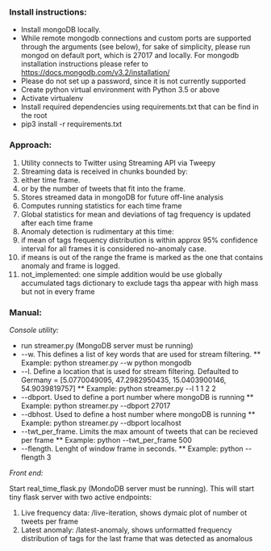 ### Install instructions: ### 
* Install mongoDB locally.
* While remote mongodb connections and custom ports are supported through the arguments (see below), for sake of simplicity, please run mongod on default port, which is 27017 and locally. For mongodb installation instructions please refer to https://docs.mongodb.com/v3.2/installation/
* Please do not set up a password, since it is not currently supported
* Create python virtual environment with Python 3.5 or above
* Activate virtualenv
* Install required dependencies using requirements.txt that can be find in the root
* pip3 install -r requirements.txt

### Approach: ###
1. Utility connects to Twitter using Streaming API via Tweepy
2. Streaming data is received in chunks bounded by:
 1. either time frame.
 2. or by the number of tweets that fit into the frame. 
3. Stores streamed data in mongoDB for future off-line analysis
4. Computes running statistics for each time frame
5. Global statistics for mean and deviations of tag frequency is updated
after each time frame
6. Anomaly detection is rudimentary at this time:
 1. if mean of tags frequency distribution is within approx 95% confidence interval for all frames it is considered no-anomaly case.
 2. if means is out of the range the frame is marked as the one that contains anomaly and frame is logged.
 3. not_implemented: one simple addition would be use globally accumulated tags dictionary to exclude tags tha appear with high mass but not in every frame
    
    
### Manual: ###

_Console utility:_
* run streamer.py (MongoDB server must be running)
* --w. This defines a list of key words that are used for stream filtering.
** Example: python streamer.py --w python mongodb
* --l. Define a location that is used for stream filtering. Defaulted to Germany = [5.0770049095, 47.2982950435, 15.0403900146, 54.9039819757]
** Example: python streamer.py --l 1 1 2 2
* --dbport. Used to define a port number where mongoDB is running
** Example: python streamer.py --dbport 27017
* --dbhost. Used to define a host number where mongoDB is running
** Example: python streamer.py --dbport localhost  
* --twt_per_frame. Limits the max amount of tweets that can be recieved per frame
** Example: python --twt_per_frame 500
* --flength. Lenght of window frame in seconds.
** Example: python --flength 3


_Front end:_ 

Start real_time_flask.py (MondoDB server must be running). This will start tiny flask server with two active endpoints:
1. Live frequency data: /live-iteration, shows dymaic plot of number ot tweets per frame
2. Latest anomaly: /latest-anomaly, shows unformatted frequency distribution of tags for the last frame that was detected as anomalous
